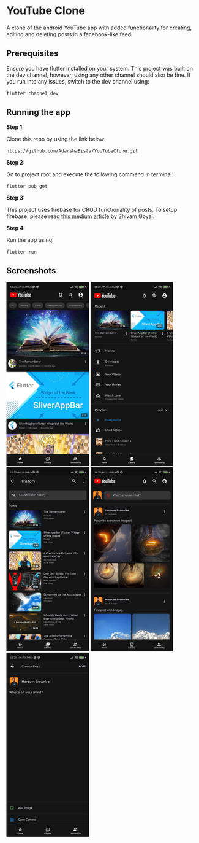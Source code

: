 # YouTube Clone

A clone of the android YouTube app with added functionality for creating, editing and deleting posts in a facebook-like feed.

## Prerequisites

Ensure you have flutter installed on your system. This project was built on the dev channel, however, using any other channel should also be fine. If you run into any issues, switch to the dev channel using:
```
flutter channel dev
```

## Running the app

**Step 1:**

Clone this repo by using the link below:
```
https://github.com/AdarshaBista/YouTubeClone.git
```

**Step 2:**

Go to project root and execute the following command in terminal:
```
flutter pub get 
```

**Step 3:**

This project uses firebase for CRUD functionality of posts. To setup firebase, please read [this medium article](https://medium.com/enappd/adding-firebase-to-your-flutter-app-281b8f391b47) by Shivam Goyal.

**Step 4:**

Run the app using:
```
flutter run
```

## Screenshots

<img height="480px" src="screenshots/1.jpg"> <img height="480px" src="screenshots/2.jpg"> <img height="480px" src="screenshots/3.jpg"> <img height="480px" src="screenshots/4.jpg"> <img height="480px" src="screenshots/5.jpg">